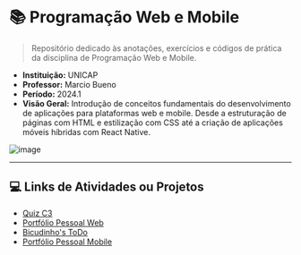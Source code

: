 # 📚 Programação Web e Mobile
> Repositório dedicado às anotações, exercícios e códigos de prática da disciplina de Programação Web e Mobile.

- **Instituição:** UNICAP
- **Professor:** Marcio Bueno
- **Período:** 2024.1
- **Visão Geral:** Introdução de conceitos fundamentais do desenvolvimento de aplicações para plataformas web e mobile. Desde a estruturação de páginas com HTML e estilização com CSS até a criação de aplicações móveis híbridas com React Native.

![image](https://github.com/user-attachments/assets/5722a89b-564f-4348-aa8b-21fd3be94bb5)

---

## 💻 Links de Atividades ou Projetos

- [Quiz C3](https://github.com/Dudubraga/Projeto-Web-Mobile)
- [Portfólio Pessoal Web](https://github.com/Dudubraga/Portifolio-Web)
- [Bicudinho's ToDo](https://github.com/Dudubraga/ToDo-PWM)
- [Portfólio Pessoal Mobile](https://github.com/Dudubraga/Portfolio-Mobile)
